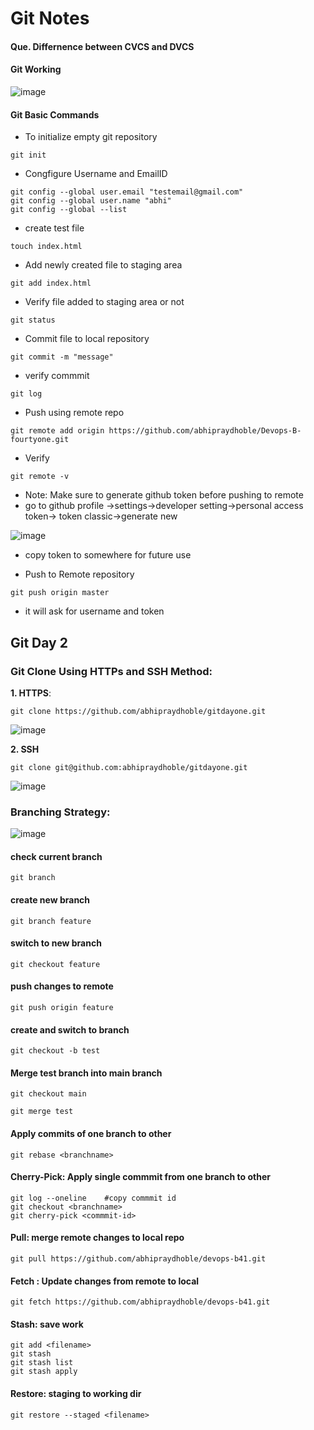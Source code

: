 # Git Notes

#### Que. Differnence between CVCS and DVCS

#### Git Working
![image](https://github.com/user-attachments/assets/b859c770-3efc-48c4-8d77-34508fc51d22)

#### Git Basic Commands
- To initialize empty git repository
```
git init
```
- Congfigure Username and EmailID
```
git config --global user.email "testemail@gmail.com"
git config --global user.name "abhi"
git config --global --list
```

- create test file
```
touch index.html
```
- Add newly created file to staging area
```
git add index.html
```
- Verify file added to staging area or not
```
git status
```
- Commit file to local repository
```
git commit -m "message"
```
- verify commmit
```
git log
```
- Push using  remote repo
```
git remote add origin https://github.com/abhipraydhoble/Devops-B-fourtyone.git
```
- Verify
```
git remote -v
```
- Note: Make sure to generate github token before pushing to remote
- go to github profile ->settings->developer setting->personal access token-> token classic->generate new
  
![image](https://github.com/user-attachments/assets/2c0ab9dc-5dda-408d-b219-f37f14fcae44)

- copy token to somewhere for future use

- Push to Remote repository
```
git push origin master
```
- it will ask for username and token

## Git Day 2
### Git Clone Using HTTPs and SSH Method:

**1. HTTPS**: 
```
git clone https://github.com/abhipraydhoble/gitdayone.git
```
![image](https://github.com/user-attachments/assets/f98b0cce-9000-429a-a34c-86297f535e8c)

**2. SSH**
```
git clone git@github.com:abhipraydhoble/gitdayone.git
```
![image](https://github.com/user-attachments/assets/4a344a9c-de4e-47b8-bec9-65d54f992771)


### Branching Strategy:

![image](https://github.com/user-attachments/assets/f298ab63-78e6-4e27-8a9a-e6d01e0ed4a9)

#### check current branch
```
git branch
```

#### create new branch
````
git branch feature
````

#### switch to new branch
````
git checkout feature
````

#### push changes to remote
````
git push origin feature
````

#### create and switch to branch 

````
git checkout -b test
````

#### Merge test branch into main branch
````
git checkout main
````
````
git merge test
````

#### Apply commits of one branch to other
````
git rebase <branchname>
````
#### Cherry-Pick: Apply single commmit from one branch to other
````
git log --oneline    #copy commmit id
git checkout <branchname>
git cherry-pick <commmit-id>
````

#### Pull: merge remote changes to local repo
````
git pull https://github.com/abhipraydhoble/devops-b41.git
````

#### Fetch : Update changes from remote to local
````
git fetch https://github.com/abhipraydhoble/devops-b41.git
````
#### Stash: save work
````
git add <filename>
git stash
git stash list
git stash apply
````
#### Restore: staging to working dir
````
git restore --staged <filename>
````



